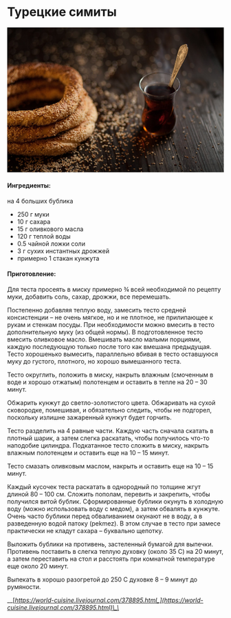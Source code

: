# Турецкие симиты

![](../../pics/5427_original.jpg)

#### Ингредиенты:

на 4 больших бублика

* 250 г муки
* 10 г сахара
* 15 г оливкового масла
* 120 г теплой воды
* 0.5 чайной ложки соли
* 3 г сухих инстантных дрожжей
* примерно 1 стакан кунжута

#### Приготовление:

Для теста просеять в миску примерно ¾ всей необходимой по рецепту муки, добавить соль, сахар, дрожжи, все перемешать. 

Постепенно добавляя теплую воду, замесить тесто средней консистенции – не очень мягкое, но и не плотное, не прилипающее к рукам и стенкам посуды. При необходимости можно вмесить в тесто дополнительную муку \(из общей нормы\). В подготовленное тесто вмесить оливковое масло. Вмешивать масло малыми порциями, каждую последующую только после того как вмешана предыдущая. Тесто хорошенько вымесить, параллельно вбивая в тесто оставшуюся муку до густого, плотного, но хорошо вымешанного теста. 

Тесто округлить, положить в миску, накрыть влажным \(смоченным в воде и хорошо отжатым\) полотенцем и оставить в тепле на 20 – 30 минут. 

Обжарить кунжут до светло-золотистого цвета. Обжаривать на сухой сковородке, помешивая, и обязательно следить, чтобы не подгорел, поскольку излишне зажаренный кунжут будет горчить.

Тесто разделить на 4 равные части. Каждую часть сначала скатать в плотный шарик, а затем слегка раскатать, чтобы получилось что-то наподобие цилиндра. Подкатанное тесто сложить в миску, накрыть влажным полотенцем и оставить еще на 10 – 15 минут. 

Тесто смазать оливковым маслом, накрыть и оставить еще на 10 – 15 минут. 

Каждый кусочек теста раскатать в однородный по толщине жгут длиной 80 – 100 см. Сложить пополам, перевить и закрепить, чтобы получился витой бублик. Сформированные бублики окунуть в холодную воду \(можно использовать воду с медом\), а затем обвалять в кунжуте. Очень часто бублики перед обваливанием окунают не в воду, а в разведенную водой патоку \(pekmez\). В этом случае в тесто при замесе практически не кладут сахара – буквально щепотку.

Выложить бублики на противень, застеленный бумагой для выпечки. Противень поставить в слегка теплую духовку \(около 35 С\) на 20 минут, а затем переставить на стол и расстоять при комнатной температуре еще около 20 минут. 

Выпекать в хорошо разогретой до 250 С духовке 8 – 9 минут до румяности.

\_\_[_https://world-cuisine.livejournal.com/378895.html_](https://world-cuisine.livejournal.com/378895.html)\_\_

